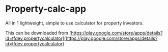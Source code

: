 # Property-calc-app

All in 1 lightweight, simple to use calculator for property investors.

This can be downloaded from [https://play.google.com/store/apps/details?id=tfdev.propertycalculator](https://play.google.com/store/apps/details?id=tfdev.propertycalculator)
